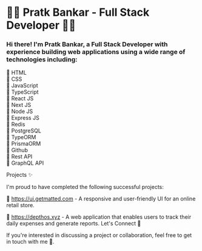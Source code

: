 # 👨‍💻 Pratk Bankar - Full Stack Developer 👨‍💻

### Hi there! I'm  Pratk Bankar, a Full Stack Developer with experience building web applications using a wide range of technologies including:

🔹 HTML \
🔹 CSS \
🔹 JavaScript \
🔹 TypeScript \
🔹 React JS \
🔹 Next JS \
🔹 Node JS \
🔹 Express JS \
🔹 Redis \
🔹 PostgreSQL \
🔹 TypeORM \
🔹 PrismaORM \
🔹 Github \
🔹 Rest API \
🔹 GraphQL API


Projects ✨

I'm proud to have completed the following successful projects:

🚀 https://ui.getmatted.com - A responsive and user-friendly UI for an online retail store.

🚀 https://depthos.xyz - A web application that enables users to track their daily expenses and generate reports.
Let's Connect 🤝

If you're interested in discussing a project or collaboration, feel free to get in touch with me 📩.
